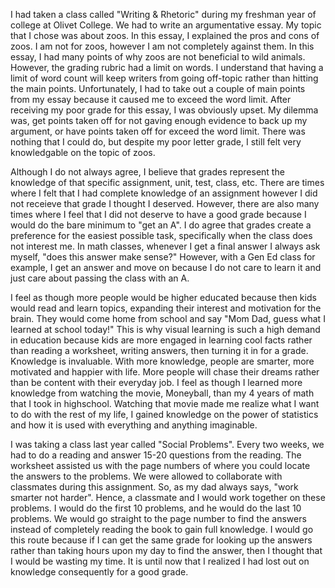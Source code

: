 I had taken a class called "Writing & Rhetoric" during my freshman year of college at Olivet College. We had to write an argumentative essay. My topic that I chose was about zoos. In this essay, I explained the pros and cons of zoos. I am not for zoos, however I am not completely against them. In this essay, I had many points of why zoos are not beneficial to wild animals. However, the grading rubric had a limit on words. I understand that having a limit of word count will keep writers from going off-topic rather than hitting the main points. Unfortunately, I had to take out a couple of main points from my essay because it caused me to exceed the word limit. After receiving my poor grade for this essay, I was obviously upset. My dilemma was, get points taken off for not gaving enough evidence to back up my argument, or have points taken off for exceed the word limit. There was nothing that I could do, but despite my poor letter grade, I still felt very knowledgable on the topic of zoos. 

Although I do not always agree, I believe that grades represent the knowledge of that specific assignment, unit, test, class, etc. There are times where I felt that I had complete knowledge of an assignment however I did not receieve that grade I thought I deserved. However, there are also many times where I feel that I did not deserve to have a good grade because I would do the bare minimum to "get an A". I do agree that grades create a preference for the easiest possible task, specifically when the class does not interest me. In math classes, whenever I get a final answer I always ask myself, "does this answer make sense?" However, with a Gen Ed class for example, I get an answer and move on because I do not care to learn it and just care about passing the class with an A. 

I feel as though more people would be higher educated because then kids would read and learn topics, expanding their interest and motivation for the brain. They would come home from school and say "Mom Dad, guess what I learned at school today!" This is why visual learning is such a high demand in education because kids are more engaged in learning cool facts rather than reading a worksheet, writing answers, then turning it in for a grade. Knowledge is invaluable. With more knowledge, people are smarter, more motivated and happier with life. More people will chase their dreams rather than be content with their everyday job. I feel as though I learned more knowledge from watching the movie, Moneyball, than my 4 years of math that I took in highschool. Watching that movie made me realize what I want to do with the rest of my life, I gained knowledge on the power of statistics and how it is used with everything and anything imaginable.

I was taking a class last year called "Social Problems". Every two weeks, we had to do a reading and answer 15-20 questions from the reading. The worksheet assisted us with the page numbers of where you could locate the answers to the problems. We were allowed to collaborate with classmates during this assignment. So, as my dad always says, "work smarter not harder". Hence, a classmate and I would work together on these problems. I would do the first 10 problems, and he would do the last 10 problems. We would go straight to the page number to find the answers instead of completely reading the book to gain full knowledge. I would go this route because if I can get the same grade for looking up the answers rather than taking hours upon my day to find the answer, then I thought that I would be wasting my time. It is until now that I realized I had lost out on knowledge consequently for a good grade.
